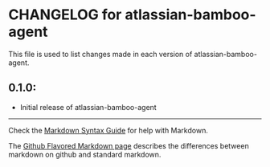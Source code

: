# CHANGELOG for atlassian-bamboo-agent

This file is used to list changes made in each version of atlassian-bamboo-agent.

## 0.1.0:

* Initial release of atlassian-bamboo-agent

- - -
Check the [Markdown Syntax Guide](http://daringfireball.net/projects/markdown/syntax) for help with Markdown.

The [Github Flavored Markdown page](http://github.github.com/github-flavored-markdown/) describes the differences between markdown on github and standard markdown.
